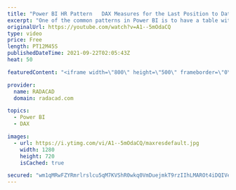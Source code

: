 ```yaml
---
title: "Power BI HR Pattern   DAX Measures for the Last Position to Date   Last Status to Date"
excerpt: "One of the common patterns in Power BI is to have a table with different statuses throughout time and then wanting to get the latest status up to a selected date. A simple example of that is to have a table with position(role) changes of employees and then wanting to see their latest position based on"
originalUrl: https://youtube.com/watch?v=A1--5mOdaCQ
type: video
price: Free
length: PT12M45S
publishedDateTime: 2021-09-22T02:05:43Z
heat: 50

featuredContent: "<iframe width=\"800\" height=\"500\" frameborder=\"0\" src=\"https://www.youtube.com/embed/A1--5mOdaCQ\" allow=\"accelerometer; autoplay; encrypted-media; gyroscope; picture-in-picture\" allowfullscreen></iframe>"

provider:
  name: RADACAD
  domain: radacad.com

topics:
  - Power BI
  - DAX

images:
  - url: https://i.ytimg.com/vi/A1--5mOdaCQ/maxresdefault.jpg
    width: 1280
    height: 720
    isCached: true

secured: "wm1qMRwFZYRmrlrslcu5qM7KVShR0wkq0VmDuejmkT9rzIIhLMAROt4iDQIVeRFAt4D2y3EHcr/VeKPNGXLdvI5OmRAiAae+v4eT7/XjFTXvI2sQuHgpLr3VJds04Xkr8a2eSBGF6jk5eE+bLbx4fAoCc19elBoNNMfq8gyDQAJWpVMCB/hZAAhTMMMPv+7fXhL8JVFHivFGIL+ux9OH5LHQlA/gURVFPw9PvvaPhM820rAmPko673mRFhsntVf6oaCyE7ymQvjPgCXCL6g0WhRIulb4uTZP5Vg6CBIi4+NSwa3FB4iDaA1I/dIsIY0X4/N+nzdxYaLj0HtZ+4RWxb8obmjUFxCOhI0ucK3d146wXSadD99qfG5GNFvw4kDXC12RHm+vOeO6t8FrCxhYZ6QeQZjckT7nJuurygni/1k=;f5Qj0Ikcn5pAr1ZHTWJH+A=="
---
```


